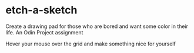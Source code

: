# etch-a-sketch
Create a drawing pad for those who are bored and want some color in their life. An Odin Project assignment

Hover your mouse over the grid and make something nice for yourself